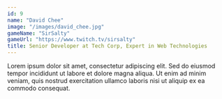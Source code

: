 ```yaml
---
id: 9
name: "David Chee"
image: "/images/david_chee.jpg"
gameName: "SirSalty"
gameUrl: "https://www.twitch.tv/sirsalty"
title: Senior Developer at Tech Corp, Expert in Web Technologies
---
```


Lorem ipsum dolor sit amet, consectetur adipiscing elit. Sed do eiusmod tempor incididunt ut labore et dolore magna aliqua. Ut enim ad minim veniam, quis nostrud exercitation ullamco laboris nisi ut aliquip ex ea commodo consequat.